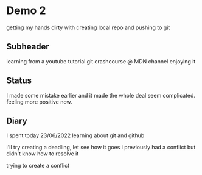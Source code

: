 # Demo 2

getting my hands dirty with creating local repo and pushing to git

## Subheader

learning from a youtube tutorial git crashcourse @ MDN channel
enjoying it
## Status

I made some mistake earlier and it made the whole deal seem complicated. feeling more positive now.

## Diary

I spent today 23/06/2022 learning about git and github

i'll try creating a deadling, let see how it goes
i previously had a conflict but didn't know how to resolve it

trying to create a conflict
